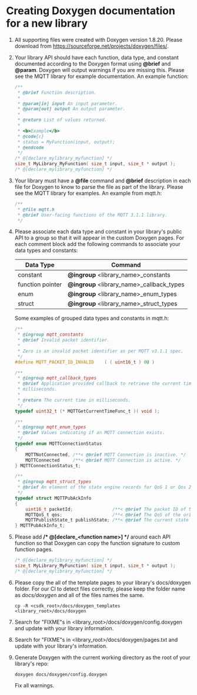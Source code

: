 # Creating Doxygen documentation for a new library
1. All supporting files were created with Doxygen version 1.8.20. Please download
from https://sourceforge.net/projects/doxygen/files/.

1. Your library API should have each function, data type, and constant documented
according to the Doxygen format using **@brief** and **@param**. Doxygen will output
warnings if you are missing this. Please see the MQTT library for example documentation.
    An example function:
    ```C
    /**
     * @brief Function description.
     *
     * @param[in] input An input parameter.
     * @param[out] output An output parameter.
     *
     * @return List of values returned.
     *
     * <b>Example</b>
     * @code{c}
     * status = MyFunction(input, output);
     * @endcode
     */
    /* @[declare_mylibrary_myfunction] */
    size_t MyLibrary_MyFunction( size_t input, size_t * output );
    /* @[declare_mylibrary_myfunction] */
    ```

1. Your library must have a **@file** command and **@brief** description in each
file for Doxygen to know to parse the file as part of the library. Please see the
MQTT library for examples.
    An example from mqtt.h:
    ```C
    /**
     * @file mqtt.h
     * @brief User-facing functions of the MQTT 3.1.1 library.
     */
    ```

1. Please associate each data type and constant in your library's public API to
a group so that it will appear in the custom Doxygen pages.
    For each comment block add the following commands to associate your data types and constants:

    | Data Type | Command |
    | ---       | ---     |
    | constant | **@ingroup** <library_name>_constants |
    | function pointer | **@ingroup** <library_name>_callback_types |
    | enum | **@ingroup** <library_name>_enum_types |
    | struct | **@ingroup** <library_name>_struct_types |


    Some examples of grouped data types and constants in mqtt.h:
    ```C
    /**
     * @ingroup mqtt_constants
     * @brief Invalid packet identifier.
     *
     * Zero is an invalid packet identifier as per MQTT v3.1.1 spec.
     */
    #define MQTT_PACKET_ID_INVALID    ( ( uint16_t ) 0U )

    /**
     * @ingroup mqtt_callback_types
     * @brief Application provided callback to retrieve the current time in
     * milliseconds.
     *
     * @return The current time in milliseconds.
     */
    typedef uint32_t (* MQTTGetCurrentTimeFunc_t )( void );

    /**
     * @ingroup mqtt_enum_types
     * @brief Values indicating if an MQTT connection exists.
     */
    typedef enum MQTTConnectionStatus
    {
        MQTTNotConnected, /**< @brief MQTT Connection is inactive. */
        MQTTConnected     /**< @brief MQTT Connection is active. */
    } MQTTConnectionStatus_t;

    /**
     * @ingroup mqtt_struct_types
     * @brief An element of the state engine records for QoS 1 or Qos 2 publishes.
     */
    typedef struct MQTTPubAckInfo
    {
        uint16_t packetId;               /**< @brief The packet ID of the original PUBLISH. */
        MQTTQoS_t qos;                   /**< @brief The QoS of the original PUBLISH. */
        MQTTPublishState_t publishState; /**< @brief The current state of the publish process. */
    } MQTTPubAckInfo_t;
    ```

1. Please add **/\* \@\[declare_\<function name\>\] \*/** around each API function
so that Doxygen can copy the function signature to custom function pages.

    ```C
    /* @[declare_mylibrary_myfunction] */
    size_t MyLibrary_MyFunction( size_t input, size_t * output );
    /* @[declare_mylibrary_myfunction] */
    ```

1. Please copy the all of the template pages to your library's docs/doxygen folder.
For our CI to detect files correctly, please keep the folder name as *docs/doxygen*
and all of the files names the same.

    ```console
    cp -R <csdk_root>/docs/doxygen_templates <library_root>/docs/doxygen
    ```

1. Search for "FIXME"s in <library_root>/docs/doxygen/config.doxygen and update with
your library information.

1. Search for "FIXME"s in <library_root>/docs/doxygen/pages.txt and update with your
library's information.

1. Generate Doxygen with the current working directory as the root of your library's repo:

    ```console
    doxygen docs/doxygen/config.doxygen
    ```

    Fix all warnings.
